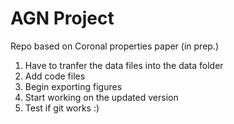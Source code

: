# AGN Project
Repo based on Coronal properties paper (in prep.)

1. Have to tranfer the data files into the data folder
2. Add code files
3. Begin exporting figures
4. Start working on the updated version
5. Test if git works :)